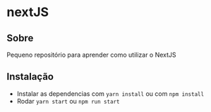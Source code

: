 # nextJS

## Sobre <a name = "about"></a>

Pequeno repositório para aprender como utilizar o NextJS


## Instalação

- Instalar as dependencias com ```yarn install``` ou com ```npm install```
- Rodar  ```yarn start``` ou ```npm run start```
